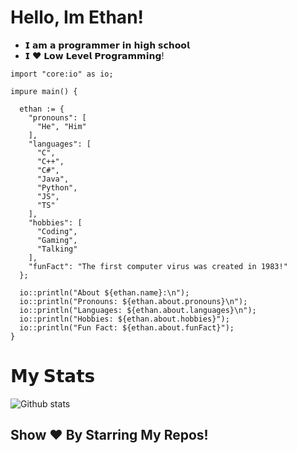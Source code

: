 # Hello, Im Ethan!

- 𝗜 𝗮𝗺 𝗮 𝗽𝗿𝗼𝗴𝗿𝗮𝗺𝗺𝗲𝗿 𝗶𝗻 𝗵𝗶𝗴𝗵 𝘀𝗰𝗵𝗼𝗼𝗹
- 𝗜 ❤️ 𝗟𝗼𝘄 𝗟𝗲𝘃𝗲𝗹 𝗣𝗿𝗼𝗴𝗿𝗮𝗺𝗺𝗶𝗻𝗴!

```
import "core:io" as io;

impure main() {

  ethan := {
    "pronouns": [
      "He", "Him"
    ],
    "languages": [
      "C",
      "C++",
      "C#",
      "Java",
      "Python",
      "JS",
      "TS"
    ],
    "hobbies": [
      "Coding",
      "Gaming",
      "Talking"
    ],
    "funFact": "The first computer virus was created in 1983!"
  };

  io::println("About ${ethan.name}:\n");
  io::println("Pronouns: ${ethan.about.pronouns}\n");
  io::println("Languages: ${ethan.about.languages}\n");
  io::println("Hobbies: ${ethan.about.hobbies}");
  io::println("Fun Fact: ${ethan.about.funFact}");
}
```
# 𝗠𝘆 𝗦𝘁𝗮𝘁𝘀

![Github stats](https://github-readme-stats.vercel.app/api?username=munific&show_icons=true&hide_border=true)

## Show ❤️ By Starring My Repos!

